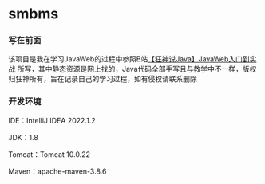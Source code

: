 # smbms

### 写在前面

该项目是我在学习JavaWeb的过程中参照B站[【狂神说Java】JavaWeb入门到实战](https://www.bilibili.com/video/BV12J411M7Sj?spm_id_from=333.337.search-card.all.click&vd_source=beb3fd7d3654163b606087d39aa6d031) 所写，其中静态资源是网上找的，Java代码全部手写且与教学中不一样，版权归狂神所有，旨在记录自己的学习过程，如有侵权请联系删除

### 开发环境

IDE：IntelliJ IDEA 2022.1.2

JDK：1.8

Tomcat：Tomcat 10.0.22

Maven：apache-maven-3.8.6
